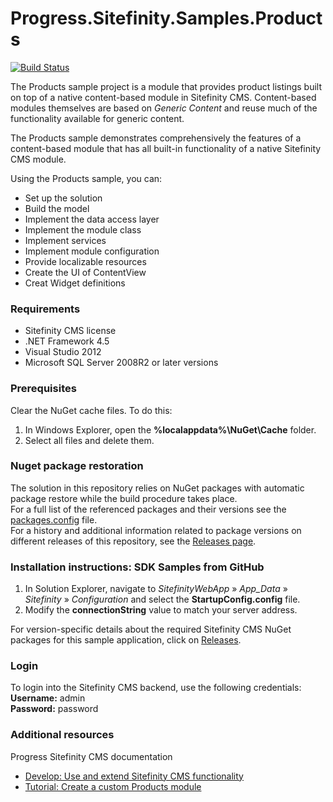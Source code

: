 Progress.Sitefinity.Samples.Products
===================================

[![Build Status](http://sdk-jenkins-ci.cloudapp.net/buildStatus/icon?job=Telerik.Sitefinity.Samples.Products.CI)](http://sdk-jenkins-ci.cloudapp.net/job/Telerik.Sitefinity.Samples.Products.CI/)

The Products sample project is a module that provides product listings built on top of a native content-based module in Sitefinity CMS. Content-based modules themselves are based on _Generic Content_ and reuse much of the functionality available for generic content. 

The Products sample demonstrates comprehensively the features of a content-based module that has all built-in functionality of a native Sitefinity CMS module. 

Using the Products sample, you can:

* Set up the solution 
* Build the model 
* Implement the data access layer 
* Implement the module class 
* Implement services 
* Implement module configuration 
* Provide localizable resources 
* Create the UI of ContentView 
* Creat Widget definitions  

### Requirements

* Sitefinity CMS license
* .NET Framework 4.5
* Visual Studio 2012
* Microsoft SQL Server 2008R2 or later versions


### Prerequisites

Clear the NuGet cache files. To do this:

1. In Windows Explorer, open the **%localappdata%\NuGet\Cache** folder.
2. Select all files and delete them.

### Nuget package restoration
The solution in this repository relies on NuGet packages with automatic package restore while the build procedure takes place.   
For a full list of the referenced packages and their versions see the [packages.config](https://github.com/Sitefinity-SDK/Telerik.Sitefinity.Samples.Products/blob/master/SitefinityWebApp/packages.config) file.    
For a history and additional information related to package versions on different releases of this repository, see the [Releases page](https://github.com/Sitefinity-SDK/Telerik.Sitefinity.Samples.Products/releases).    


### Installation instructions: SDK Samples from GitHub

1. In Solution Explorer, navigate to _SitefinityWebApp_ » *App_Data* » _Sitefinity_ » _Configuration_ and select the **StartupConfig.config** file. 
2. Modify the **connectionString** value to match your server address.

For version-specific details about the required Sitefinity CMS NuGet packages for this sample application, click on [Releases](https://github.com/Sitefinity-SDK/Telerik.Sitefinity.Samples.Products/releases).


### Login

To login into the Sitefinity CMS backend, use the following credentials:  
**Username:** admin   
**Password:** password

### Additional resources
Progress Sitefinity CMS documentation  
* [Develop: Use and extend Sitefinity CMS functionality](http://docs.sitefinity.com/develop-create-and-manage-website-content) 
* [Tutorial: Create a custom Products module](http://docs.sitefinity.com/tutorial-create-a-custom-products-module)
